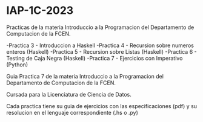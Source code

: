 # IAP-1C-2023
Practicas de la materia Introduccio a la Programacion del Departamento de Computacion de la FCEN.

-Practica 3 - Introduccion a Haskell
-Practica 4 - Recursion sobre numeros enteros (Haskell)
-Practica 5 - Recursion sobre Listas (Haskell)
-Practica 6 - Testing de Caja Negra (Haskell)
-Practica 7 - Ejercicios con Imperativo (Python) 

Guia Practica 7 de la materia Introduccio a la Programacion del Departamento de Computacion de la FCEN.

Cursada para la Licenciatura de Ciencia de Datos.

Cada practica tiene su guia de ejercicios con las especificaciones (pdf) y su resolucion en el lenguaje correspondiente (.hs o .py) 
